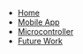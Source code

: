 -   [Home](/)
-   [Mobile App](./app.md)
-   [Microcontroller](./mcu.md)
-   [Future Work](./planned.md)
